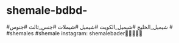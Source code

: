 # shemale-bdbd-
#شيميل_الخليج #شيميل_الكويت #شيميل #شيملات #جنس_ثالث #جنوس # #shemales #shemale instagram: shemalebader🌈👙👅💅🏻
